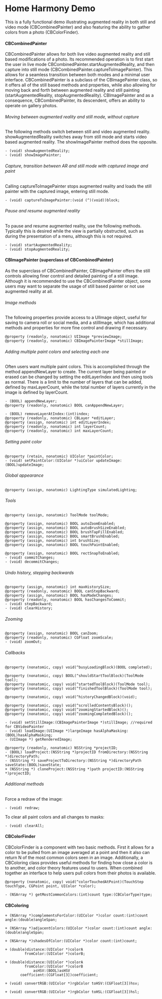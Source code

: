 # Home Harmony Demo
This is a fully functional demo illustrating augmented reality in both still and video mode (CBCombinedPainter) and also featuring the ability to gather colors from a photo (CBColorFinder). 

#### CBCombinedPainter
CBCombinedPainter allows for both live video augmented reality and still based modifications of a photo. Its recommended operation is to first start the user in live mode CBCombinedPainter.startAugmentedReality, and then capture into still mode (CBCombinedPainter.captureToImagePainter). This allows for a seamless transition between both modes and a minimal user interface. CBCombinedPainter is a subclass of the CBImagePainter class, so it offers all of the still based methods and properties, while also allowing for moving back and forth between augmented reality and still painting (startAugmentedReality, stopAugmentedReality). CBImagePainter and as a consequence, CBCombinedPainter, its descendent, offers an ability to operate on gallery photos.


###### Moving between augmented reality and still mode, without capture
The following methods switch between still and video augmented reality. showAugmentedReality switches away from still mode and starts video based augmented reality. The showImagePainter method does the opposite.
```
- (void) showAugmentedReality;
- (void) showImagePainter;
```

###### Capture, transition between AR and still mode with captured image and paint
Calling captureToImagePainter stops augmented reality and loads the still painter with the captured image, entering still mode.
```
- (void) captureToImagePainter:(void (^)(void))block;
```

###### Pause and resume augmented reality
To pause and resume augmented reality, use the following methods. Typically this is desired while the view is partially obstructed, such as during the presentation of a menu, although this is not required.
```
- (void) startAugmentedReality;
- (void) stopAugmentedReality;
```

#### CBImagePainter (superclass of CBCombinedPainter)
As the superclass of CBCombinedPainter, CBImagePainter offers the still controls allowing finer control and detailed painting of a still image. Although it is recommended to use the CBCombinedPainter object, some users may want to separate the usage of still based painter or not use augmented reality at all. 


###### Image methods
The following properties provide access to a UIImage object, useful for saving to camera roll or social media, and a stillImage, which has additional methods and properties for more fine control and drawing if necessary.
```
@property (readonly, nonatomic) UIImage *previewImage;
@property (readonly, nonatomic) CBImagePainterImage *stillImage;
```

###### Adding multiple paint colors and selecting each one
Often users want multiple paint colors. This is accomplished through the method appendNewLayer to create. The current layer being painted or erased can be changed by setting the editLayerIndex and then using tools as normal. There is a limit to the number of layers that can be added, defined by maxLayerCount, while the total number of layers currently in the image is defined by layerCount.
```
- (BOOL) appendNewLayer;
@property (readonly, nonatomic) BOOL canAppendNewLayer;

- (BOOL) removeLayerAtIndex:(int)index;
@property (readonly, nonatomic) CBLayer *editLayer;
@property (assign, nonatomic) int editLayerIndex;
@property (readonly, nonatomic) int layerCount;
@property (readonly, nonatomic) int maxLayerCount;
```

###### Setting paint color
```
@property (retain, nonatomic) UIColor *paintColor;
- (void) setPaintColor:(UIColor *)uiColor updateImage:(BOOL)updateImage;
```

###### Global appearance
```
@property (assign, nonatomic) LightingType simulatedLighting;
```

###### Tools
```
@property (assign, nonatomic) ToolMode toolMode;
```

```
@property (assign, nonatomic) BOOL autoZoomEnabled;
@property (assign, nonatomic) BOOL autoBrushSizeEnabled;
@property (assign, nonatomic) BOOL brushTapFillEnabled;
@property (assign, nonatomic) BOOL smartBrushEnabled;
@property (assign, nonatomic) int brushSize;
@property (assign, nonatomic) BOOL touchPaintEnabled;

@property (assign, nonatomic) BOOL rectSnapToEnabled;
- (void) commitChanges;
- (void) decommitChanges;
```

###### Undo history, stepping backwards
```
@property (assign, nonatomic) int maxHistorySize;
@property (readonly, nonatomic) BOOL canStepBackward;
@property (assign, nonatomic) BOOL hasMadeChanges;
@property (readonly, nonatomic) BOOL hasChangesToCommit;
- (void) stepBackward;
- (void) clearHistory;
```

###### Zooming
```
@property (assign, nonatomic) BOOL canZoom;
@property (readonly, nonatomic) CGFloat zoomScale;
- (void) zoomOut;
```


###### Callbacks
```
@property (nonatomic, copy) void(^busyLoadingBlock)(BOOL completed);

@property (nonatomic, copy) BOOL(^shouldStartToolBlock)(ToolMode tool);
@property (nonatomic, copy) void(^startedToolBlock)(ToolMode tool);
@property (nonatomic, copy) void(^finishedToolBlock)(ToolMode tool);

@property (nonatomic, copy) void(^historyChangedBlock)(void);

@property (nonatomic, copy) void(^scrolledContentsBlock)();
@property (nonatomic, copy) void(^zoomingStartedBlock)();
@property (nonatomic, copy) void(^zoomingCompletedBlock)();
```

```
- (void) setStillImage:(CBImagePainterImage *)stillImage; //required for CBVideoPainter
- (void) loadImage:(UIImage *)largeImage hasAlphaMasking:(BOOL)hasAlphaMasking;
- (UIImage *) getRenderedImage;
```

```
@property (readonly, nonatomic) NSString *projectID;
- (BOOL) loadProject:(NSString *)projectID fromDirectory:(NSString *)directoryPath;
- (NSString *) saveProjectToDirectory:(NSString *)directoryPath saveState:(BOOL)saveState;
+ (NSString *) cloneProject:(NSString *)path projectID:(NSString *)projectID;
```

###### Additional methods
Force a redraw of the image:
```
- (void) redraw;
```

To clear all paint colors and all changes to masks:
```
- (void) clearAll;
```


#### CBColorFinder
CBColorFinder is a component with two basic methods. First it allows for a color to be pulled from an image averaged at a point and then it also can return N of the most common colors seen in an image. Additionally, a CBColoring class provides useful methods for finding how close a color is to another, and color theory features useul to users. When combined together an interface to help users pull colors from their photos is available. 

```
@property (nonatomic, copy) void(^colorTouchedAtPoint)(TouchStep touchType, CGPoint point, UIColor *color);
```

```
- (NSArray *) getMostCommonColors:(int)count type:(CBColorType)type;
```

#### CBColoring

```
+ (NSArray *)complementsForColor:(UIColor *)color count:(int)count angle:(double)angleSpan;
```

```
+ (NSArray *)adjacentColors:(UIColor *)color count:(int)count angle:(double)angleSpan;
```

```
+ (NSArray *)shadesOfColor:(UIColor *)color count:(int)count;
```

```
+ (double)distance:(UIColor *)colorA
         fromColor:(UIColor *)colorB;
```

```
+ (double)distance:(UIColor *)colorA
         fromColor:(UIColor *)colorB
             asHSV:(BOOL)asHSV
       coefficient:(CGFloat[3])coefficient;
```

```
+ (void) convertRGB:(UIColor *)rgbColor toHSV:(CGFloat[3])hsv;
```

```
+ (void) convertRGB:(UIColor *)rgbColor toHSL:(CGFloat[3])hsl;
```
